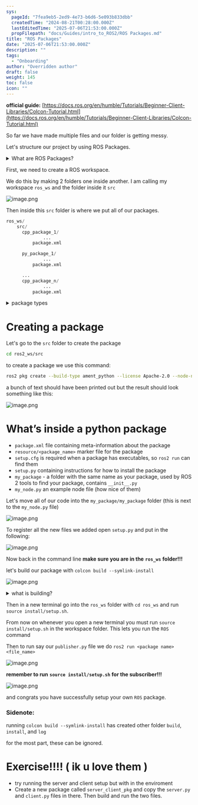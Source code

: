 ```yaml
---
sys:
  pageId: "7fea9eb5-2ed9-4e73-b6d6-5e093b833dbb"
  createdTime: "2024-08-21T00:28:00.000Z"
  lastEditedTime: "2025-07-06T21:53:00.000Z"
  propFilepath: "docs/Guides/intro_to_ROS2/ROS Packages.md"
title: "ROS Packages"
date: "2025-07-06T21:53:00.000Z"
description: ""
tags:
  - "Onboarding"
author: "Overridden author"
draft: false
weight: 145
toc: false
icon: ""
---
```


**official guide:** [https://docs.ros.org/en/humble/Tutorials/Beginner-Client-Libraries/Colcon-Tutorial.html](https://docs.ros.org/en/humble/Tutorials/Beginner-Client-Libraries/Colcon-Tutorial.html)

So far we have made multiple files and our folder is getting messy.

Let's structure our project by using ROS Packages.

<details>
      <summary>What are ROS Packages?</summary>
      ROS Packages are, as the name implies, packages of code that are highly sharable between ROS developers.
  </details>

First, we need to create a ROS workspace.

We do this by making 2 folders one inside another. I am calling my workspace `ros_ws` and the folder inside it `src`

![image.png](https://prod-files-secure.s3.us-west-2.amazonaws.com/d518164a-d88e-44d1-a4ee-3adb3bd8bce0/70706947-fd18-4537-a67b-e12946812d31/image.png?X-Amz-Algorithm=AWS4-HMAC-SHA256&X-Amz-Content-Sha256=UNSIGNED-PAYLOAD&X-Amz-Credential=ASIAZI2LB466TOXIBLC4%2F20250715%2Fus-west-2%2Fs3%2Faws4_request&X-Amz-Date=20250715T132925Z&X-Amz-Expires=3600&X-Amz-Security-Token=IQoJb3JpZ2luX2VjECwaCXVzLXdlc3QtMiJIMEYCIQDxUERExBAG87D4yYiJsorgNUhFNEoNQhIU%2FZ9blgJ1dQIhAJwFjYJJEKoZw%2FSho%2Ba9A1WHkDP4TqFchxmUVZpbuTtFKv8DCEUQABoMNjM3NDIzMTgzODA1IgyWCyWbT7x5%2FV6HBo4q3ANEAC1ff29DSyOEHdnZW8duAq4cLunCJWsrUvsbOkUPB2kpIiuqfIyAzHcDFToxh53Nii4JZTP1iJ2%2FKEzvYoGqVDejyG%2FqAYdZ%2BvlpvhzDvPANghDQA3X%2FIDa%2FuGooaxxFCGQUgsGwiYOG8dXUNQbU8lzLi6cx3SClZrVoJMlTFxQTCLiwAxSKWUubhTfJk6cBc8%2BLbWuKK1lPWKPuvk87DeLXy5XjwXeQ%2FwarzRtnbxHPhWk3JiZ94xM%2FHs9rutU%2BmouZTTj6%2FDsV3NGTR8l8KalNsV0ws6yVUj8WKDhe4uhrAXpaQggrJhtCuUNi0m%2F%2F6LYLPJFEV7GMIZUurZeH%2FYNZePZgGllFlYbw7Uc5kEjvHlGyYrKjFi60VC1yK%2F%2FJgtNRTd5OthGtsIFk4zesBsw04x14SbqLqvFAZIhzmEeQ9JIam97cisCjxnFYOieY0XzYQxiev5JSn226cGtLWfbPphGFIWv4XWljqr57DGaVZH4qKFb8LYBVzoXmGpA%2BGI3Jle9pqqKKDG4srifyrQcsz6pEtT5J3thX37XRj6rm8kf7yp79ny7xD7kS05EgH5DkjUu6%2BiFrY8q0QC2WXhYCFVk%2FjxXWUbCfs9YBJXaQu9q32TFwE4EO8TCRhNnDBjqkAfM3M%2B8a35xZCmRRh4nP8AJcDAR4Dv59IiOebE5Vx%2BpmuhJZA6qYlbxaq1HPbO%2FShv7mMnrqfSFL6%2Fm%2B2VSocF4IdpNftfJYN7mljCW4D3bJ5kjv0A37Mt%2BZOeupd3iuHh4i9EOXCLPg9kMWF5LcrG3yE2XCioR8lDIJScZyavFG6mOyD2sr0yTvvuROEHftwloH0u0G8monieQeNKcVyMAC5uDi&X-Amz-Signature=743ca6729dc60f830d8d077c9313b9400f56ff73ca89906ff7178f01d7be07e9&X-Amz-SignedHeaders=host&x-amz-checksum-mode=ENABLED&x-id=GetObject)

Then inside this `src` folder is where we put all of our packages.

```python
ros_ws/
    src/
      cpp_package_1/
		      ...
          package.xml

      py_package_1/
		      ...
          package.xml

      ...
      cpp_package_n/
		      ...
          package.xml

```

<details>

<summary>package types</summary>

packages can be either `C++` or python.

the intern file structure is different for each but for this guide we will stick to creating python packages

</details>

# Creating a package

Let's go to the `src` folder to create the package

```bash
cd ros2_ws/src
```

to create a package we use this command:

```bash
ros2 pkg create --build-type ament_python --license Apache-2.0 --node-name my_node my_package
```

a bunch of text should have been printed out but the result should look something like this:

![image.png](https://prod-files-secure.s3.us-west-2.amazonaws.com/d518164a-d88e-44d1-a4ee-3adb3bd8bce0/e6cf1e3f-8512-4a3e-b131-079f800bf3e8/image.png?X-Amz-Algorithm=AWS4-HMAC-SHA256&X-Amz-Content-Sha256=UNSIGNED-PAYLOAD&X-Amz-Credential=ASIAZI2LB466TOXIBLC4%2F20250715%2Fus-west-2%2Fs3%2Faws4_request&X-Amz-Date=20250715T132925Z&X-Amz-Expires=3600&X-Amz-Security-Token=IQoJb3JpZ2luX2VjECwaCXVzLXdlc3QtMiJIMEYCIQDxUERExBAG87D4yYiJsorgNUhFNEoNQhIU%2FZ9blgJ1dQIhAJwFjYJJEKoZw%2FSho%2Ba9A1WHkDP4TqFchxmUVZpbuTtFKv8DCEUQABoMNjM3NDIzMTgzODA1IgyWCyWbT7x5%2FV6HBo4q3ANEAC1ff29DSyOEHdnZW8duAq4cLunCJWsrUvsbOkUPB2kpIiuqfIyAzHcDFToxh53Nii4JZTP1iJ2%2FKEzvYoGqVDejyG%2FqAYdZ%2BvlpvhzDvPANghDQA3X%2FIDa%2FuGooaxxFCGQUgsGwiYOG8dXUNQbU8lzLi6cx3SClZrVoJMlTFxQTCLiwAxSKWUubhTfJk6cBc8%2BLbWuKK1lPWKPuvk87DeLXy5XjwXeQ%2FwarzRtnbxHPhWk3JiZ94xM%2FHs9rutU%2BmouZTTj6%2FDsV3NGTR8l8KalNsV0ws6yVUj8WKDhe4uhrAXpaQggrJhtCuUNi0m%2F%2F6LYLPJFEV7GMIZUurZeH%2FYNZePZgGllFlYbw7Uc5kEjvHlGyYrKjFi60VC1yK%2F%2FJgtNRTd5OthGtsIFk4zesBsw04x14SbqLqvFAZIhzmEeQ9JIam97cisCjxnFYOieY0XzYQxiev5JSn226cGtLWfbPphGFIWv4XWljqr57DGaVZH4qKFb8LYBVzoXmGpA%2BGI3Jle9pqqKKDG4srifyrQcsz6pEtT5J3thX37XRj6rm8kf7yp79ny7xD7kS05EgH5DkjUu6%2BiFrY8q0QC2WXhYCFVk%2FjxXWUbCfs9YBJXaQu9q32TFwE4EO8TCRhNnDBjqkAfM3M%2B8a35xZCmRRh4nP8AJcDAR4Dv59IiOebE5Vx%2BpmuhJZA6qYlbxaq1HPbO%2FShv7mMnrqfSFL6%2Fm%2B2VSocF4IdpNftfJYN7mljCW4D3bJ5kjv0A37Mt%2BZOeupd3iuHh4i9EOXCLPg9kMWF5LcrG3yE2XCioR8lDIJScZyavFG6mOyD2sr0yTvvuROEHftwloH0u0G8monieQeNKcVyMAC5uDi&X-Amz-Signature=88b70390e7b09b972fa7148bd2b8f7305e4cdd3b6ec4b67c7bfb17cc75a3a38a&X-Amz-SignedHeaders=host&x-amz-checksum-mode=ENABLED&x-id=GetObject)

# What’s inside a python package

- `package.xml` file containing meta-information about the package
- `resource/<package_name>` marker file for the package
- `setup.cfg` is required when a package has executables, so `ros2 run` can find them
- `setup.py` containing instructions for how to install the package
- `my_package` - a folder with the same name as your package, used by ROS 2 tools to find your package, contains `__init__.py`
- `my_node.py` an example node file (how nice of them)

Let's move all of our code into the `my_package/my_package` folder (this is next to the `my_node.py` file)

![image.png](https://prod-files-secure.s3.us-west-2.amazonaws.com/d518164a-d88e-44d1-a4ee-3adb3bd8bce0/9ce58f11-0da9-4d3e-b86d-506a9685d378/image.png?X-Amz-Algorithm=AWS4-HMAC-SHA256&X-Amz-Content-Sha256=UNSIGNED-PAYLOAD&X-Amz-Credential=ASIAZI2LB466TOXIBLC4%2F20250715%2Fus-west-2%2Fs3%2Faws4_request&X-Amz-Date=20250715T132925Z&X-Amz-Expires=3600&X-Amz-Security-Token=IQoJb3JpZ2luX2VjECwaCXVzLXdlc3QtMiJIMEYCIQDxUERExBAG87D4yYiJsorgNUhFNEoNQhIU%2FZ9blgJ1dQIhAJwFjYJJEKoZw%2FSho%2Ba9A1WHkDP4TqFchxmUVZpbuTtFKv8DCEUQABoMNjM3NDIzMTgzODA1IgyWCyWbT7x5%2FV6HBo4q3ANEAC1ff29DSyOEHdnZW8duAq4cLunCJWsrUvsbOkUPB2kpIiuqfIyAzHcDFToxh53Nii4JZTP1iJ2%2FKEzvYoGqVDejyG%2FqAYdZ%2BvlpvhzDvPANghDQA3X%2FIDa%2FuGooaxxFCGQUgsGwiYOG8dXUNQbU8lzLi6cx3SClZrVoJMlTFxQTCLiwAxSKWUubhTfJk6cBc8%2BLbWuKK1lPWKPuvk87DeLXy5XjwXeQ%2FwarzRtnbxHPhWk3JiZ94xM%2FHs9rutU%2BmouZTTj6%2FDsV3NGTR8l8KalNsV0ws6yVUj8WKDhe4uhrAXpaQggrJhtCuUNi0m%2F%2F6LYLPJFEV7GMIZUurZeH%2FYNZePZgGllFlYbw7Uc5kEjvHlGyYrKjFi60VC1yK%2F%2FJgtNRTd5OthGtsIFk4zesBsw04x14SbqLqvFAZIhzmEeQ9JIam97cisCjxnFYOieY0XzYQxiev5JSn226cGtLWfbPphGFIWv4XWljqr57DGaVZH4qKFb8LYBVzoXmGpA%2BGI3Jle9pqqKKDG4srifyrQcsz6pEtT5J3thX37XRj6rm8kf7yp79ny7xD7kS05EgH5DkjUu6%2BiFrY8q0QC2WXhYCFVk%2FjxXWUbCfs9YBJXaQu9q32TFwE4EO8TCRhNnDBjqkAfM3M%2B8a35xZCmRRh4nP8AJcDAR4Dv59IiOebE5Vx%2BpmuhJZA6qYlbxaq1HPbO%2FShv7mMnrqfSFL6%2Fm%2B2VSocF4IdpNftfJYN7mljCW4D3bJ5kjv0A37Mt%2BZOeupd3iuHh4i9EOXCLPg9kMWF5LcrG3yE2XCioR8lDIJScZyavFG6mOyD2sr0yTvvuROEHftwloH0u0G8monieQeNKcVyMAC5uDi&X-Amz-Signature=4d93eaea9f7c1c8ec00250d7534072ddfb2f0e016194cd0ff3d46958eb91e434&X-Amz-SignedHeaders=host&x-amz-checksum-mode=ENABLED&x-id=GetObject)

To register all the new files we added open `setup.py` and put in the following:

![image.png](https://prod-files-secure.s3.us-west-2.amazonaws.com/d518164a-d88e-44d1-a4ee-3adb3bd8bce0/1cd7c262-4cae-4496-9d75-c178537d24a2/image.png?X-Amz-Algorithm=AWS4-HMAC-SHA256&X-Amz-Content-Sha256=UNSIGNED-PAYLOAD&X-Amz-Credential=ASIAZI2LB466TOXIBLC4%2F20250715%2Fus-west-2%2Fs3%2Faws4_request&X-Amz-Date=20250715T132925Z&X-Amz-Expires=3600&X-Amz-Security-Token=IQoJb3JpZ2luX2VjECwaCXVzLXdlc3QtMiJIMEYCIQDxUERExBAG87D4yYiJsorgNUhFNEoNQhIU%2FZ9blgJ1dQIhAJwFjYJJEKoZw%2FSho%2Ba9A1WHkDP4TqFchxmUVZpbuTtFKv8DCEUQABoMNjM3NDIzMTgzODA1IgyWCyWbT7x5%2FV6HBo4q3ANEAC1ff29DSyOEHdnZW8duAq4cLunCJWsrUvsbOkUPB2kpIiuqfIyAzHcDFToxh53Nii4JZTP1iJ2%2FKEzvYoGqVDejyG%2FqAYdZ%2BvlpvhzDvPANghDQA3X%2FIDa%2FuGooaxxFCGQUgsGwiYOG8dXUNQbU8lzLi6cx3SClZrVoJMlTFxQTCLiwAxSKWUubhTfJk6cBc8%2BLbWuKK1lPWKPuvk87DeLXy5XjwXeQ%2FwarzRtnbxHPhWk3JiZ94xM%2FHs9rutU%2BmouZTTj6%2FDsV3NGTR8l8KalNsV0ws6yVUj8WKDhe4uhrAXpaQggrJhtCuUNi0m%2F%2F6LYLPJFEV7GMIZUurZeH%2FYNZePZgGllFlYbw7Uc5kEjvHlGyYrKjFi60VC1yK%2F%2FJgtNRTd5OthGtsIFk4zesBsw04x14SbqLqvFAZIhzmEeQ9JIam97cisCjxnFYOieY0XzYQxiev5JSn226cGtLWfbPphGFIWv4XWljqr57DGaVZH4qKFb8LYBVzoXmGpA%2BGI3Jle9pqqKKDG4srifyrQcsz6pEtT5J3thX37XRj6rm8kf7yp79ny7xD7kS05EgH5DkjUu6%2BiFrY8q0QC2WXhYCFVk%2FjxXWUbCfs9YBJXaQu9q32TFwE4EO8TCRhNnDBjqkAfM3M%2B8a35xZCmRRh4nP8AJcDAR4Dv59IiOebE5Vx%2BpmuhJZA6qYlbxaq1HPbO%2FShv7mMnrqfSFL6%2Fm%2B2VSocF4IdpNftfJYN7mljCW4D3bJ5kjv0A37Mt%2BZOeupd3iuHh4i9EOXCLPg9kMWF5LcrG3yE2XCioR8lDIJScZyavFG6mOyD2sr0yTvvuROEHftwloH0u0G8monieQeNKcVyMAC5uDi&X-Amz-Signature=900c69472e9ad5dd0a661016283feb0b8e4a393bc76551f938b562e95699e307&X-Amz-SignedHeaders=host&x-amz-checksum-mode=ENABLED&x-id=GetObject)

Now back in the command line **make sure you are in the** **`ros_ws`** **folder!!!**

let's build our package with `colcon build --symlink-install`

![image.png](https://prod-files-secure.s3.us-west-2.amazonaws.com/d518164a-d88e-44d1-a4ee-3adb3bd8bce0/2f2a0d27-b173-48fd-b189-5f5c0ce65619/image.png?X-Amz-Algorithm=AWS4-HMAC-SHA256&X-Amz-Content-Sha256=UNSIGNED-PAYLOAD&X-Amz-Credential=ASIAZI2LB466TOXIBLC4%2F20250715%2Fus-west-2%2Fs3%2Faws4_request&X-Amz-Date=20250715T132925Z&X-Amz-Expires=3600&X-Amz-Security-Token=IQoJb3JpZ2luX2VjECwaCXVzLXdlc3QtMiJIMEYCIQDxUERExBAG87D4yYiJsorgNUhFNEoNQhIU%2FZ9blgJ1dQIhAJwFjYJJEKoZw%2FSho%2Ba9A1WHkDP4TqFchxmUVZpbuTtFKv8DCEUQABoMNjM3NDIzMTgzODA1IgyWCyWbT7x5%2FV6HBo4q3ANEAC1ff29DSyOEHdnZW8duAq4cLunCJWsrUvsbOkUPB2kpIiuqfIyAzHcDFToxh53Nii4JZTP1iJ2%2FKEzvYoGqVDejyG%2FqAYdZ%2BvlpvhzDvPANghDQA3X%2FIDa%2FuGooaxxFCGQUgsGwiYOG8dXUNQbU8lzLi6cx3SClZrVoJMlTFxQTCLiwAxSKWUubhTfJk6cBc8%2BLbWuKK1lPWKPuvk87DeLXy5XjwXeQ%2FwarzRtnbxHPhWk3JiZ94xM%2FHs9rutU%2BmouZTTj6%2FDsV3NGTR8l8KalNsV0ws6yVUj8WKDhe4uhrAXpaQggrJhtCuUNi0m%2F%2F6LYLPJFEV7GMIZUurZeH%2FYNZePZgGllFlYbw7Uc5kEjvHlGyYrKjFi60VC1yK%2F%2FJgtNRTd5OthGtsIFk4zesBsw04x14SbqLqvFAZIhzmEeQ9JIam97cisCjxnFYOieY0XzYQxiev5JSn226cGtLWfbPphGFIWv4XWljqr57DGaVZH4qKFb8LYBVzoXmGpA%2BGI3Jle9pqqKKDG4srifyrQcsz6pEtT5J3thX37XRj6rm8kf7yp79ny7xD7kS05EgH5DkjUu6%2BiFrY8q0QC2WXhYCFVk%2FjxXWUbCfs9YBJXaQu9q32TFwE4EO8TCRhNnDBjqkAfM3M%2B8a35xZCmRRh4nP8AJcDAR4Dv59IiOebE5Vx%2BpmuhJZA6qYlbxaq1HPbO%2FShv7mMnrqfSFL6%2Fm%2B2VSocF4IdpNftfJYN7mljCW4D3bJ5kjv0A37Mt%2BZOeupd3iuHh4i9EOXCLPg9kMWF5LcrG3yE2XCioR8lDIJScZyavFG6mOyD2sr0yTvvuROEHftwloH0u0G8monieQeNKcVyMAC5uDi&X-Amz-Signature=d778ff39b3d7a4300ada2bfb3a457b5417b667d70185f13367c06a9a9c04f935&X-Amz-SignedHeaders=host&x-amz-checksum-mode=ENABLED&x-id=GetObject)

<details>

<summary>what is building?</summary>

if you are a CS major at Rose-Hulman you will learn the answer to this in CSSE132

but TLDR; is it combines all the code files into one program that can be run easily 

</details>

Then in a new terminal go into the `ros_ws` folder with `cd ros_ws` and run `source install/setup.sh`. 

From now on whenever you open a new terminal you must run `source install/setup.sh` in the workspace folder. This lets you run the `ROS` command

Then to run say our `publisher.py` file we do `ros2 run <package name> <file_name>`

![image.png](https://prod-files-secure.s3.us-west-2.amazonaws.com/d518164a-d88e-44d1-a4ee-3adb3bd8bce0/4f4b1219-3a44-4632-aa0a-ce3471699f59/image.png?X-Amz-Algorithm=AWS4-HMAC-SHA256&X-Amz-Content-Sha256=UNSIGNED-PAYLOAD&X-Amz-Credential=ASIAZI2LB466TOXIBLC4%2F20250715%2Fus-west-2%2Fs3%2Faws4_request&X-Amz-Date=20250715T132925Z&X-Amz-Expires=3600&X-Amz-Security-Token=IQoJb3JpZ2luX2VjECwaCXVzLXdlc3QtMiJIMEYCIQDxUERExBAG87D4yYiJsorgNUhFNEoNQhIU%2FZ9blgJ1dQIhAJwFjYJJEKoZw%2FSho%2Ba9A1WHkDP4TqFchxmUVZpbuTtFKv8DCEUQABoMNjM3NDIzMTgzODA1IgyWCyWbT7x5%2FV6HBo4q3ANEAC1ff29DSyOEHdnZW8duAq4cLunCJWsrUvsbOkUPB2kpIiuqfIyAzHcDFToxh53Nii4JZTP1iJ2%2FKEzvYoGqVDejyG%2FqAYdZ%2BvlpvhzDvPANghDQA3X%2FIDa%2FuGooaxxFCGQUgsGwiYOG8dXUNQbU8lzLi6cx3SClZrVoJMlTFxQTCLiwAxSKWUubhTfJk6cBc8%2BLbWuKK1lPWKPuvk87DeLXy5XjwXeQ%2FwarzRtnbxHPhWk3JiZ94xM%2FHs9rutU%2BmouZTTj6%2FDsV3NGTR8l8KalNsV0ws6yVUj8WKDhe4uhrAXpaQggrJhtCuUNi0m%2F%2F6LYLPJFEV7GMIZUurZeH%2FYNZePZgGllFlYbw7Uc5kEjvHlGyYrKjFi60VC1yK%2F%2FJgtNRTd5OthGtsIFk4zesBsw04x14SbqLqvFAZIhzmEeQ9JIam97cisCjxnFYOieY0XzYQxiev5JSn226cGtLWfbPphGFIWv4XWljqr57DGaVZH4qKFb8LYBVzoXmGpA%2BGI3Jle9pqqKKDG4srifyrQcsz6pEtT5J3thX37XRj6rm8kf7yp79ny7xD7kS05EgH5DkjUu6%2BiFrY8q0QC2WXhYCFVk%2FjxXWUbCfs9YBJXaQu9q32TFwE4EO8TCRhNnDBjqkAfM3M%2B8a35xZCmRRh4nP8AJcDAR4Dv59IiOebE5Vx%2BpmuhJZA6qYlbxaq1HPbO%2FShv7mMnrqfSFL6%2Fm%2B2VSocF4IdpNftfJYN7mljCW4D3bJ5kjv0A37Mt%2BZOeupd3iuHh4i9EOXCLPg9kMWF5LcrG3yE2XCioR8lDIJScZyavFG6mOyD2sr0yTvvuROEHftwloH0u0G8monieQeNKcVyMAC5uDi&X-Amz-Signature=3f250161c7d0c2d4922200c8c3aecd3e632bce7f957a4d2cf71e8a0b72eb41ec&X-Amz-SignedHeaders=host&x-amz-checksum-mode=ENABLED&x-id=GetObject)

**remember to run** **`source install/setup.sh`** **for the subscriber!!!**

![image.png](https://prod-files-secure.s3.us-west-2.amazonaws.com/d518164a-d88e-44d1-a4ee-3adb3bd8bce0/02121119-dad4-49ec-8356-c956108b4243/image.png?X-Amz-Algorithm=AWS4-HMAC-SHA256&X-Amz-Content-Sha256=UNSIGNED-PAYLOAD&X-Amz-Credential=ASIAZI2LB466TOXIBLC4%2F20250715%2Fus-west-2%2Fs3%2Faws4_request&X-Amz-Date=20250715T132925Z&X-Amz-Expires=3600&X-Amz-Security-Token=IQoJb3JpZ2luX2VjECwaCXVzLXdlc3QtMiJIMEYCIQDxUERExBAG87D4yYiJsorgNUhFNEoNQhIU%2FZ9blgJ1dQIhAJwFjYJJEKoZw%2FSho%2Ba9A1WHkDP4TqFchxmUVZpbuTtFKv8DCEUQABoMNjM3NDIzMTgzODA1IgyWCyWbT7x5%2FV6HBo4q3ANEAC1ff29DSyOEHdnZW8duAq4cLunCJWsrUvsbOkUPB2kpIiuqfIyAzHcDFToxh53Nii4JZTP1iJ2%2FKEzvYoGqVDejyG%2FqAYdZ%2BvlpvhzDvPANghDQA3X%2FIDa%2FuGooaxxFCGQUgsGwiYOG8dXUNQbU8lzLi6cx3SClZrVoJMlTFxQTCLiwAxSKWUubhTfJk6cBc8%2BLbWuKK1lPWKPuvk87DeLXy5XjwXeQ%2FwarzRtnbxHPhWk3JiZ94xM%2FHs9rutU%2BmouZTTj6%2FDsV3NGTR8l8KalNsV0ws6yVUj8WKDhe4uhrAXpaQggrJhtCuUNi0m%2F%2F6LYLPJFEV7GMIZUurZeH%2FYNZePZgGllFlYbw7Uc5kEjvHlGyYrKjFi60VC1yK%2F%2FJgtNRTd5OthGtsIFk4zesBsw04x14SbqLqvFAZIhzmEeQ9JIam97cisCjxnFYOieY0XzYQxiev5JSn226cGtLWfbPphGFIWv4XWljqr57DGaVZH4qKFb8LYBVzoXmGpA%2BGI3Jle9pqqKKDG4srifyrQcsz6pEtT5J3thX37XRj6rm8kf7yp79ny7xD7kS05EgH5DkjUu6%2BiFrY8q0QC2WXhYCFVk%2FjxXWUbCfs9YBJXaQu9q32TFwE4EO8TCRhNnDBjqkAfM3M%2B8a35xZCmRRh4nP8AJcDAR4Dv59IiOebE5Vx%2BpmuhJZA6qYlbxaq1HPbO%2FShv7mMnrqfSFL6%2Fm%2B2VSocF4IdpNftfJYN7mljCW4D3bJ5kjv0A37Mt%2BZOeupd3iuHh4i9EOXCLPg9kMWF5LcrG3yE2XCioR8lDIJScZyavFG6mOyD2sr0yTvvuROEHftwloH0u0G8monieQeNKcVyMAC5uDi&X-Amz-Signature=a7ec11ee585fa7925e6587f8ee32b5f369f77612d303316442ca42380da67e15&X-Amz-SignedHeaders=host&x-amz-checksum-mode=ENABLED&x-id=GetObject)

and congrats you have successfully setup your own `ROS` package.

### Sidenote:

running `colcon build --symlink-install` has created other folder `build`, `install`, and `log`

for the most part, these can be ignored.

# Exercise!!!! ( ik u love them )

- try running the server and client setup but with in the enviroment
- Create a new package called `server_client_pkg` and copy the `server.py` and `client.py` files in there. Then build and run the two files.
